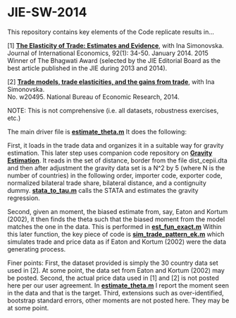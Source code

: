 # JIE-SW-2014

This repository contains key elements of the Code replicate results in...

[1] [**The Elasticity of Trade: Estimates and Evidence**](http://www.waugheconomics.com/uploads/2/2/5/6/22563786/estimate_theta_paper.pdf), with Ina Simonovska.<br>
Journal of International Economics, 92(1): 34-50. January 2014.
2015 Winner of The Bhagwati Award (selected by the JIE Editorial Board as the best article published in the
JIE during 2013 and 2014).

[2] [**Trade models, trade elasticities, and the gains from trade**](http://www.waugheconomics.com/uploads/2/2/5/6/22563786/trade_elasticities.pdf), with Ina Simonovska.<br>
No. w20495. National Bureau of Economic Research, 2014.

NOTE: This is not comprehensive (i.e. all datasets, robustness exercises, etc.)

The main driver file is [**estimate_theta.m**](https://github.com/mwaugh0328/JIE-SW-2014/blob/master/estimate_theta.m) It does the following:

First, it loads in the trade data and organizes it in a suitable way for gravity estimation. This later step uses companion code repository on [**Gravity Estimation**](https://github.com/mwaugh0328/Gravity-Estimation). It reads in the set of distance, border from the file dist_cepii.dta and then after adjustment the gravity data set is a N^2 by 5 (where N is the number of countries) in the following order, importer code, exporter code, normalized bilateral trade share, bilateral distance, and a contignuity dummy. [**stata_to_tau.m**](https://github.com/mwaugh0328/JIE-SW-2014/blob/master/stata_to_tau.m) calls the STATA and estimates the gravity regression. 

Second, given an moment, the biased estimate from, say, Eaton and Kortum (2002), it then finds the theta such that the biased moment from the model matches the one in the data. This is performed in [**est_fun_exact.m**](https://github.com/mwaugh0328/JIE-SW-2014/blob/master/estimate_fun_exact.m) Within this later function, the key piece of code is [**sim_trade_pattern_ek.m**](https://github.com/mwaugh0328/JIE-SW-2014/blob/master/sim_trade_pattern_ek.m) which simulates trade and price data as if Eaton and Kortum (2002) were the data generating process.

Finer points: First, the dataset provided is simply the 30 country data set used in [2]. At some point, the data set from Eaton and Kortum (2002) may be posted. Second, the actual price data used in [1] and [2] is not posted here per our user agreement. In [**estimate_theta.m**](https://github.com/mwaugh0328/JIE-SW-2014/blob/master/estimate_theta.m) I report the moment seen in the data and that is the target. Third, extensions such as over-identified, bootstrap standard errors, other moments are not posted here. They may be at some point. 
